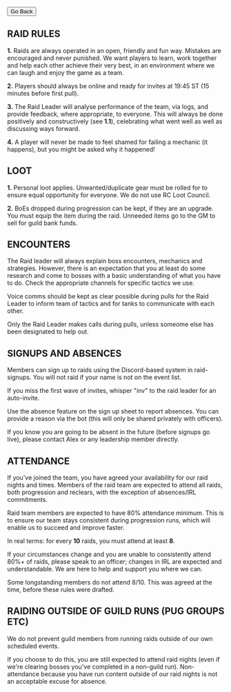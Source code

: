 <head>
<link rel="stylesheet" type="text/css" href="/css/main.css">
</head>

<button onclick="history.back()">Go Back</button>

## **RAID RULES** 

**1.** Raids are always operated in an open, friendly and fun way. Mistakes are encouraged and never punished. We want players to learn, work together and help each other achieve their very best, in an environment where we can laugh and enjoy the game as a team.  

**2.** Players should always be online and ready for invites at 19:45 ST (15 minutes before first pull). 

**3.** The Raid Leader will analyse performance of the team, via logs, and provide feedback, where appropriate, to everyone. This will always be done positively and constructively (see **1.1**), celebrating what went well as well as discussing ways forward. 

**4.** A player will never be made to feel shamed for failing a mechanic (it happens), but you might be asked why it happened! 



## **LOOT** 

**1.** Personal loot applies. Unwanted/duplicate gear must be rolled for to ensure equal opportunity for everyone. We do not use RC Loot Council.

**2.** BoEs dropped during progression can be kept, if they are an upgrade. You must equip the item during the raid. Unneeded items go to the GM to sell for guild bank funds. 





## **ENCOUNTERS** 

The Raid leader will always explain boss encounters, mechanics and strategies. However, there is an expectation that you at least do some research and come to bosses with a basic understanding of what you have to do. Check the appropriate channels for specific tactics we use.

Voice comms should be kept as clear possible during pulls for the Raid Leader to inform team of tactics and for tanks to communicate with each other.

Only the Raid Leader makes calls during pulls, unless someome else has been designated to help out. 

## SIGNUPS AND ABSENCES

Members can sign up to raids using the Discord-based system in raid-signups. You will not raid if your name is not on the event list. 

If you miss the first wave of invites, whisper "inv" to the raid leader for an auto-invite.

Use the absence feature on the sign up sheet to report absences. You can provide a reason via the bot (this will only be shared privately with officers).

If you know you are going to be absent in the future (before signups go live), please contact Alex or any leadership member directly. 

## ATTENDANCE

If you've joined the team, you have agreed your availability for our raid nights and times. Members of the raid team are expected to attend all raids, both progression and reclears, with the exception of absences/IRL commitments. 

Raid team members are expected to have 80% attendance minimum. This is to ensure our team stays consistent during progression runs, which will enable us to succeed and improve faster. 

In real terms: for every **10** raids, you must attend at least **8**. 

If your circumstances change and you are unable to consistently attend 80%+ of raids, please speak to an officer; changes in IRL are expected and understandable. We are here to help and support you where we can. 

Some longstanding members do not attend 8/10. This was agreed at the time, before these rules were drafted.

## RAIDING OUTSIDE OF GUILD RUNS (PUG GROUPS ETC)

We do not prevent guild members from running raids outside of our own scheduled events. 

If you choose to do this, you are still expected to attend raid nights (even if we're clearing bosses you've completed in a non-guild run). Non-attendance because you have run content outside of our raid nights is not an acceptable excuse for absence. 

